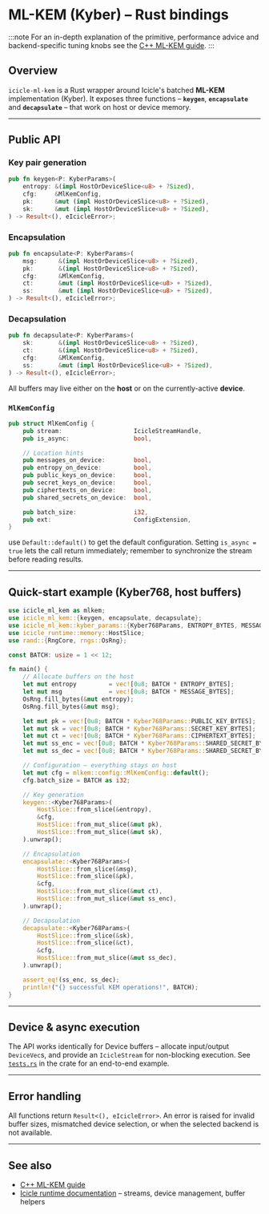 # ML-KEM (Kyber) – Rust bindings

:::note
For an in-depth explanation of the primitive, performance advice and backend-specific tuning knobs see the [C++ ML-KEM guide](../cpp/pqc_ml_kem.md).
:::

## Overview

`icicle-ml-kem` is a Rust wrapper around Icicle's batched **ML-KEM** implementation (Kyber).  It exposes three functions – **`keygen`**, **`encapsulate`** and **`decapsulate`** – that work on host or device memory.

---

## Public API

### Key pair generation

```rust
pub fn keygen<P: KyberParams>(
    entropy: &(impl HostOrDeviceSlice<u8> + ?Sized),
    cfg:     &MlKemConfig,
    pk:      &mut (impl HostOrDeviceSlice<u8> + ?Sized),
    sk:      &mut (impl HostOrDeviceSlice<u8> + ?Sized),
) -> Result<(), eIcicleError>;
```

### Encapsulation

```rust
pub fn encapsulate<P: KyberParams>(
    msg:      &(impl HostOrDeviceSlice<u8> + ?Sized),
    pk:       &(impl HostOrDeviceSlice<u8> + ?Sized),
    cfg:      &MlKemConfig,
    ct:       &mut (impl HostOrDeviceSlice<u8> + ?Sized),
    ss:       &mut (impl HostOrDeviceSlice<u8> + ?Sized),
) -> Result<(), eIcicleError>;
```

### Decapsulation

```rust
pub fn decapsulate<P: KyberParams>(
    sk:       &(impl HostOrDeviceSlice<u8> + ?Sized),
    ct:       &(impl HostOrDeviceSlice<u8> + ?Sized),
    cfg:      &MlKemConfig,
    ss:       &mut (impl HostOrDeviceSlice<u8> + ?Sized),
) -> Result<(), eIcicleError>;
```

All buffers may live either on the **host** or on the currently-active **device**.

### `MlKemConfig`

```rust
pub struct MlKemConfig {
    pub stream:                    IcicleStreamHandle,
    pub is_async:                  bool,

    // Location hints
    pub messages_on_device:        bool,
    pub entropy_on_device:         bool,
    pub public_keys_on_device:     bool,
    pub secret_keys_on_device:     bool,
    pub ciphertexts_on_device:     bool,
    pub shared_secrets_on_device:  bool,

    pub batch_size:                i32,
    pub ext:                       ConfigExtension,
}
```

use `Default::default()` to get the default configuration. Setting `is_async = true` lets the call return immediately; remember to synchronize the stream before reading results.

---

## Quick-start example (Kyber768, host buffers)

```rust
use icicle_ml_kem as mlkem;
use icicle_ml_kem::{keygen, encapsulate, decapsulate};
use icicle_ml_kem::kyber_params::{Kyber768Params, ENTROPY_BYTES, MESSAGE_BYTES};
use icicle_runtime::memory::HostSlice;
use rand::{RngCore, rngs::OsRng};

const BATCH: usize = 1 << 12;

fn main() {
    // Allocate buffers on the host
    let mut entropy         = vec![0u8; BATCH * ENTROPY_BYTES];
    let mut msg             = vec![0u8; BATCH * MESSAGE_BYTES];
    OsRng.fill_bytes(&mut entropy);
    OsRng.fill_bytes(&mut msg);

    let mut pk = vec![0u8; BATCH * Kyber768Params::PUBLIC_KEY_BYTES];
    let mut sk = vec![0u8; BATCH * Kyber768Params::SECRET_KEY_BYTES];
    let mut ct = vec![0u8; BATCH * Kyber768Params::CIPHERTEXT_BYTES];
    let mut ss_enc = vec![0u8; BATCH * Kyber768Params::SHARED_SECRET_BYTES];
    let mut ss_dec = vec![0u8; BATCH * Kyber768Params::SHARED_SECRET_BYTES];

    // Configuration – everything stays on host
    let mut cfg = mlkem::config::MlKemConfig::default();
    cfg.batch_size = BATCH as i32;

    // Key generation
    keygen::<Kyber768Params>(
        HostSlice::from_slice(&entropy),
        &cfg,
        HostSlice::from_mut_slice(&mut pk),
        HostSlice::from_mut_slice(&mut sk),
    ).unwrap();

    // Encapsulation
    encapsulate::<Kyber768Params>(
        HostSlice::from_slice(&msg),
        HostSlice::from_slice(&pk),
        &cfg,
        HostSlice::from_mut_slice(&mut ct),
        HostSlice::from_mut_slice(&mut ss_enc),
    ).unwrap();

    // Decapsulation
    decapsulate::<Kyber768Params>(
        HostSlice::from_slice(&sk),
        HostSlice::from_slice(&ct),
        &cfg,
        HostSlice::from_mut_slice(&mut ss_dec),
    ).unwrap();

    assert_eq!(ss_enc, ss_dec);
    println!("{} successful KEM operations!", BATCH);
}
```

---

## Device & async execution

The API works identically for Device buffers – allocate input/output `DeviceVec`s, and provide an `IcicleStream` for non-blocking execution. See [`tests.rs`](https://github.com/ingonyama-zk/icicle/blob/main/wrappers/rust/icicle-pqc/icicle-ml-kem/src/tests.rs) in the crate for an end-to-end example.

---

## Error handling

All functions return `Result<(), eIcicleError>`.  An error is raised for invalid buffer sizes, mismatched device selection, or when the selected backend is not available.

---

## See also

* [C++ ML-KEM guide](../cpp/lattice/pqc_ml_kem.md)
* [Icicle runtime documentation](multi-gpu.md) – streams, device management, buffer helpers
